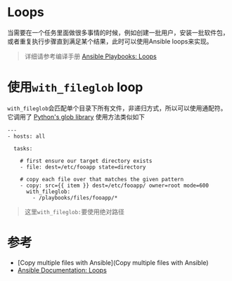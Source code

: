 # Loops

当需要在一个任务里面做很多事情的时候，例如创建一批用户，安装一批软件包，或者重复执行步骤直到满足某个结果，此时可以使用Ansible loops来实现。

> 详细请参考编译手册 [Ansible Playbooks: Loops](../playbooks/loops)

# 使用`with_fileglob` loop

`with_fileglob`会匹配单个目录下所有文件，非递归方式，所以可以使用通配符。它调用了 [Python's glob library](https://docs.python.org/2/library/glob.html) 使用方法类似如下

```
---
- hosts: all

  tasks:

    # first ensure our target directory exists
    - file: dest=/etc/fooapp state=directory

    # copy each file over that matches the given pattern
    - copy: src={{ item }} dest=/etc/fooapp/ owner=root mode=600
      with_fileglob:
        - /playbooks/files/fooapp/*
```

> 这里`with_fileglob:`要使用绝对路径

# 参考

* [Copy multiple files with Ansible](Copy multiple files with Ansible)
* [Ansible Documentation: Loops](http://docs.ansible.com/ansible/playbooks_loops.html)